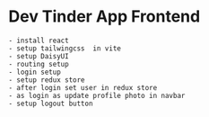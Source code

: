 # Dev Tinder App Frontend

    - install react
    - setup tailwingcss  in vite
    - setup DaisyUI
    - routing setup
    - login setup
    - setup redux store
    - after login set user in redux store
    - as login as update profile photo in navbar
    - setup logout button